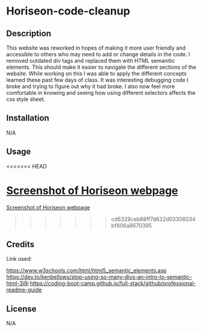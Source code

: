 # Horiseon-code-cleanup

## Description

This website was reworked in hopes of making it more user friendly and accessible to others who may need to add or change details in the code. I removed outdated div tags and replaced them with HTML semanitic elements. This should make it easier to navigate the different sections of the website. While working on this I was able to apply the different concepts learned these past few days of class. It was interesting debugging code I broke and trying to figure out why it had broke. I also now feel more comfortable in knowing and seeing how using different selectors affects the css style sheet. 


## Installation

N/A

## Usage

<<<<<<< HEAD


[Screenshot of Horiseon webpage](../Horiseon-code-cleanup/assets/images/Horiseon-webpage.png)
=======
[Screenshot of Horiseon webpage](/Horiseon-code-cleanup/assets/images/Horiseon-webpage.png)


>>>>>>> cd6329ceb88ff7d632d03306034bf806a8670395

## Credits
Link used:

https://www.w3schools.com/html/html5_semantic_elements.asp
https://dev.to/kenbellows/stop-using-so-many-divs-an-intro-to-semantic-html-3i9i
https://coding-boot-camp.github.io/full-stack/github/professional-readme-guide

## License
N/A
